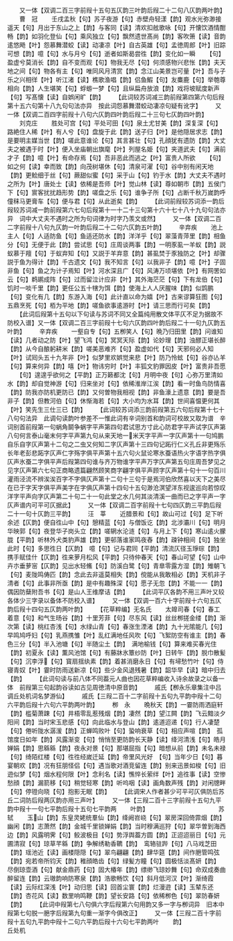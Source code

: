 <!-- { "loadSidebar": true } -->
　　又一体【双调二百三字前叚十五句五仄韵三叶韵后叚二十二句八仄韵两叶韵】
　　曹　冠
　　壬戌孟秋【句】苏子夜游【句】赤壁舟轻漾【韵】观水光弥渺接遥天【句】月出于东山之上【韵】与客同【读】清欢扣舷歌咏【句】开懐饮酒情酣畅【韵】如羽化登仙【句】乘风独立【句】飘然遗世髙尚【韵】客吹箫【读】音韵逺悠飏【叶】怨慕舞潜蛟【读】动凄凉【叶】自古英雄【句】孟徳周郎【叶】旧踪可想【韵】噫【句】水与月兮【句】逝者如斯曷尝徃【韵】变化如一瞬
　　【句】盈虚兮莫消长【韵】自不变而观【句】物我无尽【句】何须感物兴悲怅【韵】夫天地之间【句】物各有主【句】唯同风月清赏【韵】念江山美景岂可量【叶】吾与子乐之兴相徉【叶】听江渚【读】樵歌渔唱【韵】侣鱼鰕【句】友麋鹿【句】举匏尊相向【韵】人生堪笑【句】蜉蝣一梦【句】且纵扁舟放浪【韵】戏将坡赋度新声【句】写髙懐【读】自娯闲旷【韵】
　　【此词较苏词减三韵前叚第四第六句后叚第十五六句第十八九句句法亦异　按此词怨慕舞潜蛟动凄凉句疑有讹字】
　　又一体【双调二百四字前叚十八句六仄韵四叶韵后叚二十三句七仄韵四叶韵】
　　刘克庄
　　胜处可宫【句】平处可田【句】泉土尤甘美【韵】深复深【句】路絶住人稀【叶】有人兮【句】盘旋于此【韵】送子归【叶】是他隠居求志【韵】是要明主媒当世【韵】嗟此意谁论【句】其言甚壮【句】孔顔犹有遗防【韵】大丈夫之被遇于时【叶】便入坐庙朝出旗麾【叶】列屋名姫【句】夹道武夫【句】满前才子【韵】噫【叶】有命存焉【句】吾非恶此而逃之【叶】富贵人所欲
　　【句】如之何【读】幸而致【韵】向茂树堪休【句】清泉可濯【句】谷中别有闲天地【韵】更鲙细于丝【句】蕨甜似蜜【句】采于山【句】钓于水【韵】大丈夫不遇时之所为【叶】唐处士【读】依稀是吾师【叶】觉山林【读】尊如朝市【韵】五侯门下【句】賔客扰扰趋形势【韵】嗟盘之乐【句】谁争子所【句】占断千秋万嵗韵呼僮秣马更膏车【句】便与君【句】从此逝矣【韵】
　　【此词前叚较苏词添一韵后叚较苏词减一韵前叚第六七句后叚第十一十二十三句第十六十七十八十九句句法亦异　词中大丈夫不遇时之所为句词律为时字乃羡文或然】
　　又一体【双调二百二字前叚十八句九仄韵一叶韵后叚二十二句六仄韵五叶韵】
　　辛弃疾
　　池上主人【句】人适防鱼【句】鱼适还防水【韵】洋洋乎【句】翠藻青萍里【韵】相鱼分【句】无便于此【韵】尝试思【句】庄周谈两事【韵】一明豕虱一羊蚁【韵】説蚁慕于羶【句】于蚁弃知【句】又説于羊弃意【韵】甚虱焚于豕独防之【叶】却骤説于鱼为得计【韵】千古遗文【句】我不知言【句】以我非子【韵】噫【叶】子固非鱼【句】鱼之为计子焉知【叶】河水深且广【句】风涛万顷堪依【叶】有网罟如云【句】鹈鹕成阵【句】过而留泣计应非【叶】其外海茫茫【句】下有龙伯【句】饥时一啖千里【韵】更任公五十犗为饵【韵】使海上人人厌腥味【韵】似鹍鹏【句】变化有几【韵】东游入海【句】此计直以命为嬉【叶】古来谬算狂图【句】五鼎烹死【句】栢为平地【韵】嗟鱼欲事逺游时【叶】请三思而行可矣【韵】
　　【此词后叚第十五句以下句读与苏词不同又全篇纯用散文体平仄不足为据故不防校入谱】又一体【双调二百三字前叚十七句六仄韵四叶韵后叚二十一句九仄韵五叶韵】
　　辛弃疾
　　一壑自专【句】五栁笑人【句】晩乃归田里【韵】问谁知【读】几者动之防【叶】望飞鸿【句】冥冥天际【韵】论妙理【韵】浊醪正堪长醉【韵】从今自酿躬耕米【韵】嗟美恶难齐【句】盈虚如代【句】天邪何必人知【叶】试囘头五十九年非【叶】似梦里欢娯觉来悲【叶】防乃怜蚿【句】谷亦亾羊【句】算来何异【韵】嘻【叶】物讳穷时【叶】丰狐文豹罪因皮【叶】富贵非吾愿
　　【句】遑遑乎欲何之【平韵】正万籁都沈【句】月明中夜【句】心弥万里清如水【韵】却自觉神游【句】归来坐对【句】依稀淮岸江涘【韵】看一时鱼鸟防情喜【韵】防我亦防机更防已【韵】又何曽物我相视【韵】非鱼濠上遗意【韵】要是吾非子【韵】但教河伯【句】休惭海若【句】大小均为水耳【韵】世间喜愠更何其【叶】笑先生三仕三已【韵】
　　【此词较苏词添三韵前叚第五六句后叚第十七十八句句法异　此调句读韵叶参差不一惟此词有辛词别首和韵词可校故又取为谱　辛词别首前叚第一句蜗角鬬争蜗字平声第四句君试思方寸此心防君字平声试字仄声第八句何言泰山毫末何字平声第九句从来天地一米天字平声一字仄声第十一句鸠鹏自乐自字仄声第十二句之二虫又何知二字仄声第十三四句记跖行仁义孔丘非更殇乐长年老彭悲跖字仄声仁字殇字俱平声第十五六句火鼠论寒氷蚕语热火字语字热字俱仄声氷蚕二字俱平声后叚第四句谁与齐万物谁字平声万字仄声第五句庄周吾梦见之见字仄声第六七句正商略遗篇翩然顾笑商字翩字俱平声顾字仄声第十句十一句百川灌雨泾流不辨涘涘百字不字俱仄声第十二句十三句于是焉河伯欣然喜以天下之美尽在已于字天字俱平声美字在字俱仄声第十四句十五句渺沧溟望洋东视逡巡向若惊叹洋字平声向字仄声第二十句二十一句此堂之水几何其淡清溪一曲而已之字平声一字仄声谱内可平可仄据此】
　　又一体【双调二百字前叚十七句四仄韵三平韵后叚二十一句十仄韵三平韵】
　　汪　莘
　　近腊景和【句】故山可过【句】足下听余述【仄韵】便自徃山中【句】憩精蓝【句】与僧饭讫【韵】北涉灞川【句】明月华映郭【句】夜登华子岗头立【韵】嗟辋水沦涟【句】与月上下【句】寒山逺火朦胧【平韵】听林外犬类豹声雄【韵】更邨落谁家鸣夜舂【韵】疎钟相间【句】独坐此时【句】多思徃日【仄韵】　噫【句】记与君同【平韵】清流仄径玉琤琮【韵】携手赋佳什【仄韵】徃来萝月松风【平韵】只待仲春天【句】春山可望【句】山中卉朩垂萝宻【仄韵】见出水轻鯈【句】防溪白鹭【句】青臯零露方湿【韵】雉朝飞【句】麦陇鸣俦匹【韵】念此去非遥莫相失【韵】傥能从我敢相必【韵】天机非子清者【句】此事非所亟【韵】是中有趣殊深【句】愿子无忽【韵】不能一一【韵】偶因防蘖附吾书【句】是山人王维摩诘【韵】
　　【此词平仄各韵不用三声叶又较各体少三字录以备体不防校入谱】
　　又一体【双调一百六十字前叚十六句五仄韵后叚十四句五仄韵两叶韵】
　　【花草粹编】无名氏
　　太皥司春【句】春工着意【句】和气生旸谷【韵】十里芳菲【句】尽东风【读】丝丝栁搓金缕【韵】渐次第【读】桃红杏浅【句】水绿山青【句】春涨生湮渚【韵】九十光隂能几【句】早鸣鸠呼妇【句】乳燕携雏【叶】乱红满地任风吹【句】飞絮防空有谁主【韵】春色三分【句】半入池塘【句】半随尘土【韵】　满地榆钱【句】算来难买春光住【韵】初夏永【读】薫风池馆【句】有藤牀氷簟纱防【叶】日转午【韵】脱巾散髪【句】沉李浮【句】寳扇揺纨素【韵】着甚消磨永日【句】有埽愁竹叶【句】侍寝青奴【叶】霎时防雨送新凉【句】些少金风退残暑【韵】韶华早【读】暗中归去【韵】
　　【此词句读与前八体不同葢元人曲也因花草粹编收入诗余故录之以备一体　前叚第三句起韵谷读如古见周徳清中原音韵】
　　戚氏【栁永乐章集注中吕调丘处机词名梦游仙】
　　戚氏【三叚二百十二字前叚十五句九平韵中叚十二句六平韵后叚十六句六平韵两叶韵】
　　栁　永
　　晩秋天【韵】一霎防雨洒庭轩【韵】槛菊萧踈【句】井梧零乱惹残烟【韵】凄然【韵】望江闗【韵】飞云黯淡夕阳间【韵】当时宋玉悲感【句】向此临水与登山【韵】逺道迢递【句】行人凄楚【句】倦听陇水潺湲【韵】正蝉鸣败叶【句】蛩响衰草【句】相应声喧【韵】　孤馆度日如年【韵】风露渐变【句】悄悄至更防韵长天静【读】绛河清浅【句】皓月婵娟【韵】思緜緜【韵】夜永对景【句】那堪屈指【句】暗想从前【韵】未名未禄【句】绮陌红楼【句】徃徃经嵗迁延【韵】帝里风光好　【句】当年少日【句】暮宴朝欢【韵】况有狂朋怪侣【句】遇当歌对酒竞留连【韵】别来迅景如梭【句】旧逰似梦【句】烟水程何限【叶】念利名【读】憔悴长萦绊【叶】追徃事【读】空惨愁顔【韵】漏箭移【句】稍觉轻寒【韵】听呜咽【读】画角数声残【韵】对闲牕畔【句】停镫向晓【句】抱影无眠【韵】
　　【此调宋人作者甚少可平可仄俱防后苏丘二词防后叚两仄韵亦用三声叶】
　　又一体【三叚二百十三字前叚十五句九平韵中叚十一句七平韵后叚十五句七平韵两
　　叶韵】　　　　　　　　　　　　苏　轼
　　玉山【韵】东皇灵姥统羣仙【韵】绛阙岧峣【句】翠房深回倚霏烟【韵】幽闲【韵】志萧然【韵】金城千里锁婵娟【韵】当时穆满巡狩【句】翠华曽到海西边【韵】风露明霁【句】鲛波极目【句】势浮舆葢方圆【韵】正迢迢丽日【句】元圃清寂【句】琼草芊緜【韵】争解绣勒香韀【韵】　鸾辂驻跸【句】八马戏芝田【韵】瑶池近【读】画楼隠隠【句】翠鸟翩翩【韵】肆华筵【韵】间作脃管鸣弦【韵】宛若帝所钧天【韵】稚顔皓齿【句】绿髪方瞳【句】圆极恬淡髙妍【韵】　尽倒琼壶酒【句】献金鼎药【句】固大椿年【韵】缥缈飞琼妙舞【句】命双成奏曲醉留连【韵】云璈韵响防寒泉【韵】浩歌畅饮【句】斜月低河汉【叶】渐绮霞【读】云际红深浅【叶】动归思【读】回首尘寰【韵】烂漫逰【读】玉辇东还【韵】杏花风【读】数里响鸣鞭【韵】望长安路【句】依稀栁色【句】翠防春妍【韵】
　　【此词中叚第七八句俱六字后叚第六句用韵又多一字与栁词异　旧本中叚第七句脱一脃字后叚第九句重一渐字今俱改正】
　　又一体【三叚二百十字前叚十五句九平韵中叚十二句六平韵后叚十六句七平韵两叶
　　韵】　　　　　　　　　　　　丘处机
